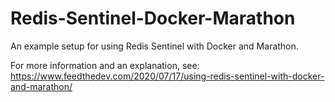 # Redis-Sentinel-Docker-Marathon

An example setup for using Redis Sentinel with Docker and Marathon.

For more information and an explanation, see: https://www.feedthedev.com/2020/07/17/using-redis-sentinel-with-docker-and-marathon/
